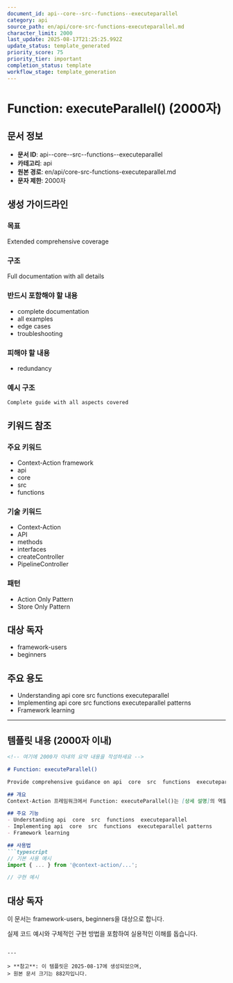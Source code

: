```yaml
---
document_id: api--core--src--functions--executeparallel
category: api
source_path: en/api/core-src-functions-executeparallel.md
character_limit: 2000
last_update: 2025-08-17T21:25:25.992Z
update_status: template_generated
priority_score: 75
priority_tier: important
completion_status: template
workflow_stage: template_generation
---
```


# Function: executeParallel() (2000자)

## 문서 정보
- **문서 ID**: api--core--src--functions--executeparallel
- **카테고리**: api
- **원본 경로**: en/api/core-src-functions-executeparallel.md
- **문자 제한**: 2000자

## 생성 가이드라인

### 목표
Extended comprehensive coverage

### 구조
Full documentation with all details

### 반드시 포함해야 할 내용
- complete documentation
- all examples
- edge cases
- troubleshooting

### 피해야 할 내용  
- redundancy

### 예시 구조
```
Complete guide with all aspects covered
```

## 키워드 참조

### 주요 키워드
- Context-Action framework
- api
- core
- src
- functions

### 기술 키워드
- Context-Action
- API
- methods
- interfaces
- createController
- PipelineController

### 패턴
- Action Only Pattern
- Store Only Pattern

## 대상 독자
- framework-users
- beginners

## 주요 용도
- Understanding api  core  src  functions  executeparallel
- Implementing api  core  src  functions  executeparallel patterns
- Framework learning

---

## 템플릿 내용 (2000자 이내)

```markdown
<!-- 여기에 2000자 이내의 요약 내용을 작성하세요 -->

# Function: executeParallel()

Provide comprehensive guidance on api  core  src  functions  executeparallel

## 개요
Context-Action 프레임워크에서 Function: executeParallel()는 [상세 설명]의 역할을 담당합니다.

## 주요 기능
- Understanding api  core  src  functions  executeparallel
- Implementing api  core  src  functions  executeparallel patterns
- Framework learning

## 사용법
```typescript
// 기본 사용 예시
import { ... } from '@context-action/...';

// 구현 예시
```

## 대상 독자
이 문서는 framework-users, beginners을 대상으로 합니다.

실제 코드 예시와 구체적인 구현 방법을 포함하여 실용적인 이해를 돕습니다.
```

---

> **참고**: 이 템플릿은 2025-08-17에 생성되었으며, 
> 원본 문서 크기는 882자입니다.
